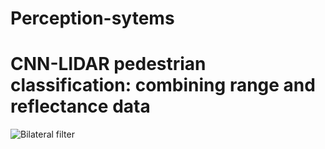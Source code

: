 # Perception-sytems

# CNN-LIDAR pedestrian classification: combining range and reflectance data

![Bilateral filter](https://github.com/gledsonmelotti/Perception-sytems/blob/master/Images/000000.png)


